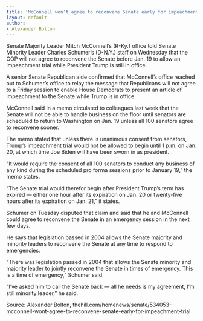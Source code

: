 ```yaml
---
title: 'McConnell won’t agree to reconvene Senate early for impeachment trial'
layout: default
author:
- Alexander Bolton
---
```


Senate Majority Leader Mitch McConnell’s (R-Ky.) office told Senate Minority Leader Charles Schumer’s (D-N.Y.) staff on Wednesday that the GOP will not agree to reconvene the Senate before Jan. 19 to allow an impeachment trial while President Trump is still in office.

A senior Senate Republican aide confirmed that McConnell’s office reached out to Schumer’s office to relay the message that Republicans will not agree to a Friday session to enable House Democrats to present an article of impeachment to the Senate while Trump is in office.

McConnell said in a memo circulated to colleagues last week that the Senate will not be able to handle business on the floor until senators are scheduled to return to Washington on Jan. 19 unless all 100 senators agree to reconvene sooner.

The memo stated that unless there is unanimous consent from senators, Trump’s impeachment trial would not be allowed to begin until 1 p.m. on Jan. 20, at which time Joe Biden will have been sworn in as president.

“It would require the consent of all 100 senators to conduct any business of any kind during the scheduled pro forma sessions prior to January 19,” the memo states.

“The Senate trial would therefor begin after President Trump’s term has expired — either one hour after its expiration on Jan. 20 or twenty-five hours after its expiration on Jan. 21,” it states.

Schumer on Tuesday disputed that claim and said that he and McConnell could agree to reconvene the Senate in an emergency session in the next few days.

He says that legislation passed in 2004 allows the Senate majority and minority leaders to reconvene the Senate at any time to respond to emergencies.

“There was legislation passed in 2004 that allows the Senate minority and majority leader to jointly reconvene the Senate in times of emergency. This is a time of emergency,” Schumer said.

“I’ve asked him to call the Senate back — all he needs is my agreement, I’m still minority leader,” he said.

Source: Alexander Bolton, thehill.com/homenews/senate/534053-mcconnell-wont-agree-to-reconvene-senate-early-for-impeachment-trial
